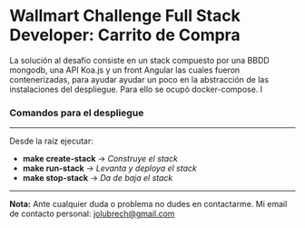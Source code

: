 # Wallmart Challenge Full Stack Developer: Carrito de Compra 

La solución al desafío consiste en un stack compuesto por una BBDD mongodb, una API Koa.js y un front Angular las cuales fueron contenerizadas, para ayudar ayudar un poco en la abstracción de las instalaciones del despliegue. Para ello se ocupó docker-compose. l



### Comandos para el despliegue
---
Desde la raíz ejecutar: 
- **make create-stack**  -> *Construye el stack*
- **make run-stack** -> *Levanta y deploya el stack*
- **make stop-stack** -> *Da de baja el stack*

---

**Nota:** Ante cualquier duda o problema no dudes en contactarme. Mi email de contacto personal: jolubrech@gmail.com
